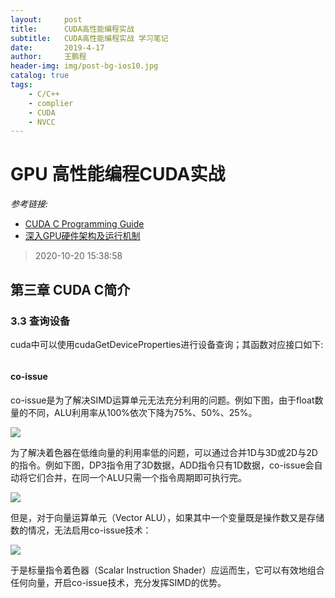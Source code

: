 ```yaml
---
layout:     post
title:      CUDA高性能编程实战
subtitle:   CUDA高性能编程实战 学习笔记
date:       2019-4-17
author:     王鹏程
header-img: img/post-bg-ios10.jpg
catalog: true
tags:
    - C/C++
    - complier
    - CUDA
    - NVCC
---
```


# GPU 高性能编程CUDA实战
_参考链接:_
- [CUDA C Programming Guide](https://docs.nvidia.com/cuda/archive/9.2/cuda-c-programming-guide/index.html)
- [深入GPU硬件架构及运行机制](https://www.cnblogs.com/timlly/p/11471507.html)

> 2020-10-20 15:38:58

## 第三章 CUDA C简介

### 3.3 查询设备
cuda中可以使用cudaGetDeviceProperties进行设备查询；其函数对应接口如下:
```cpp

```

#### co-issue

co-issue是为了解决SIMD运算单元无法充分利用的问题。例如下图，由于float数量的不同，ALU利用率从100%依次下降为75%、50%、25%。

![](https://img2018.cnblogs.com/blog/1617944/201909/1617944-20190906001418746-831705203.png)

为了解决着色器在低维向量的利用率低的问题，可以通过合并1D与3D或2D与2D的指令。例如下图，DP3指令用了3D数据，ADD指令只有1D数据，co-issue会自动将它们合并，在同一个ALU只需一个指令周期即可执行完。

![](https://img2018.cnblogs.com/blog/1617944/201909/1617944-20190906001427705-915501113.png)

但是，对于向量运算单元（Vector ALU），如果其中一个变量既是操作数又是存储数的情况，无法启用co-issue技术：

![](https://img2018.cnblogs.com/blog/1617944/201909/1617944-20190906001436218-1727443284.png)

于是标量指令着色器（Scalar Instruction Shader）应运而生，它可以有效地组合任何向量，开启co-issue技术，充分发挥SIMD的优势。